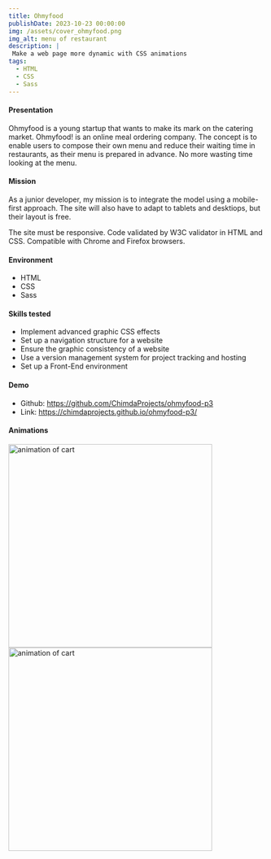 ```yaml
---
title: Ohmyfood
publishDate: 2023-10-23 00:00:00
img: /assets/cover_ohmyfood.png
img_alt: menu of restaurant
description: |
 Make a web page more dynamic with CSS animations
tags:
  - HTML
  - CSS
  - Sass
---
```


#### Presentation
Ohmyfood is a young startup that wants to make its mark on the catering market.
Ohmyfood! is an online meal ordering company. 
The concept is to enable users to compose their own menu and reduce their waiting time in restaurants, 
as their menu is prepared in advance. No more wasting time looking at the menu.

#### Mission
As a junior developer, my mission is to integrate the model using a mobile-first approach. The site will also have to adapt to tablets and desktiops, but their layout is free.

The site must be responsive.
Code validated by W3C validator in HTML and CSS.
Compatible with Chrome and Firefox browsers.

#### Environment
- HTML
- CSS
- Sass

#### Skills tested
- Implement advanced graphic CSS effects
- Set up a navigation structure for a website
- Ensure the graphic consistency of a website
- Use a version management system for project tracking and hosting
- Set up a Front-End environment
#### Demo
- Github: https://github.com/ChimdaProjects/ohmyfood-p3
- Link: https://chimdaprojects.github.io/ohmyfood-p3/

#### Animations
<img src="/assets/animation_carte.gif" alt="animation of cart" width="400" height="400">
<img src="/assets/animation2.gif" alt="animation of cart" width="400" height="400">